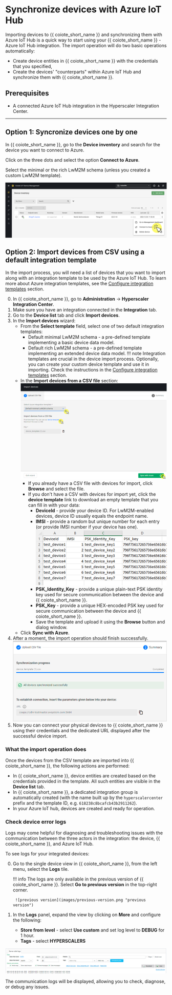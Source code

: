 # Synchronize devices with Azure IoT Hub

Importing devices to {{ coiote_short_name }} and synchronizing them with Azure IoT Hub is a quick way to start using your {{ coiote_short_name }} - Azure IoT Hub integration. The import operation will do two basic operations automatically:

- Create device entities in {{ coiote_short_name }} with the credentials that you specified,
- Create the devices' "counterparts" within Azure IoT Hub and synchronize them with {{ coiote_short_name }}.

## Prerequisites

 - A connected Azure IoT Hub integration in the Hyperscaler Integration Center.
 ____________________

## Option 1: Syncronize devices one by one

In {{ coiote_short_name }}, go to the **Device inventory** and search for the device you want to connect to Azure.

Click on the three dots and select the option **Connect to Azure**.

Select the minimal or the rich LwM2M schema (unless you created a custom LwM2M template).

![Azure Connect](images/azure-connect.png "Importing devices")

## Option 2: Import devices from CSV using a default integration template

In the import process, you will need a list of devices that you want to import along with an integration template to be used by the Azure IoT Hub. To learn more about Azure integration templates, see the [Configure integration templates](https://iotdevzone.avsystem.com/docs/Azure_IoT_Integration_Guide/Configure_integration_templates/Azure_integration_templates/) section.

0. In {{ coiote_short_name }}, go to **Administration** -> **Hyperscaler Integration Center**.
0. Make sure you have an integration connected in the **Integration** tab.
0. Go to the **Device list** tab and click **Import devices**.
0. In the **Import devices** wizard:
    - From the **Select template** field, select one of two default integration templates:
        - Default minimal LwM2M schema - a pre-defined template implementing a basic device data model.
        - Default rich LwM2M schema - a pre-defined template implementing an extended device data model.
    !!! note
        Integration templates are crucial in the device import process. Optionally, you can create your custom device template and use it in importing. Check the instructions in the [Configure integration templates](https://iotdevzone.avsystem.com/docs/Azure_IoT_Integration_Guide/Configure_integration_templates/Azure_integration_templates/) section.
    - In the **Import devices from a CSV file** section:
        ![Importing devices](images/import_view.png "Importing devices")
        - If you already have a CSV file with devices for import, click **Browse** and select the file.
        - If you don't have a CSV with devices for import yet, click the **device template** link to download an empty template that you can fill in with your data:
            - **DeviceId**	- provide your device ID. For LwM2M-enabled devices, device ID usually equals the endpoint name.
            - **IMSI** - provide a random but unique number for each entry (or provide IMSI number if your device has one).
              ![CSV device template](images/device_template_csv.png "CSV device template")
            - **PSK_Identity_Key** - provide a unique plain-text PSK identity key used for secure communication between the device and {{ coiote_short_name }}.
            - **PSK_Key** -  provide a unique HEX-encoded PSK key used for secure communication between the device and {{ coiote_short_name }}.
            - Save the template and upload it using the **Browse** button and dialog window.
    -  Click **Sync with Azure**.
0. After a moment, the import operation should finish successfully.
![Synchronization successful](images/sync_successful.png "Sync successful")
0. Now you can connect your physical devices to {{ coiote_short_name }} using their credentials and the dedicated URL displayed after the successful device import.

### What the import operation does

Once the devices from the CSV template are imported into {{ coiote_short_name }}, the following actions are performed:

- In {{ coiote_short_name }}, device entities are created based on the credentials provided in the template. All such entities are visible in the **Device list** tab.
- In {{ coiote_short_name }}, a dedicated integration group is automatically created (with the name built up by the `hyperscalercenter` prefix and the template ID, e.g. `618238c8bcafcb43b2911262`).
- In your Azure IoT hub, devices are created and ready for operation.

### Check device error logs

Logs may come helpful for diagnosing and troubleshooting issues with the communication between the three actors in the integration: the device, {{ coiote_short_name }}, and Azure IoT Hub.

To see logs for your integrated devices:

0. Go to the single device view in {{ coiote_short_name }}, from the left menu, select the **Logs** tile.

    !!! info
        The logs are only available in the previous version of {{ coiote_short_name }}. Select **Go to previous version** in the top-right corner.

        ![previous version](images/previous-version.png "previous version")

0. In the **Logs** panel, expand the view by clicking on **More** and configure the following:

    - **Store from level** - select **Use custom** and set log level to **DEBUG** for 1 hour.
    - **Tags** - select **HYPERSCALERS**

![Integration logs](images/hic_logs.png "Integration logs")

The communication logs will be displayed, allowing you to check, diagnose, or debug any issues.
